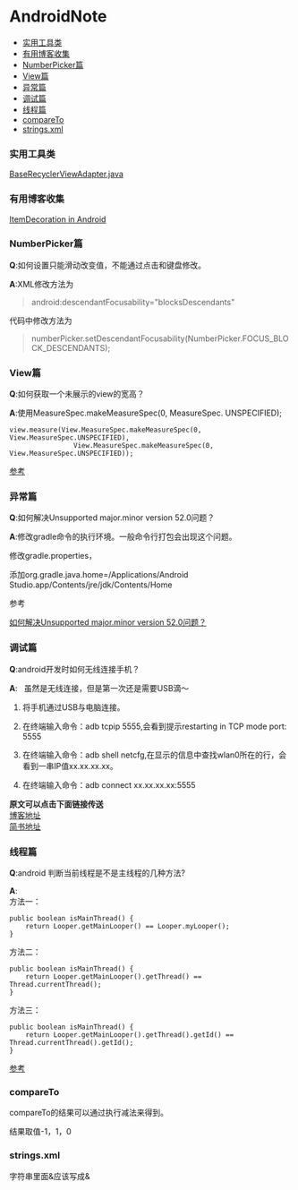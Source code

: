 # AndroidNote

- [实用工具类](#userful_utils)
- [有用博客收集](#userful_blog)
- [NumberPicker篇](#numberpicker)
- [View篇](#view)
- [异常篇](#exception)
- [调试篇](#debug)
- [线程篇](#thread)
- [compareTo](#compareTo)
- [strings.xml](#strings)

<h3 id="userful_utils">实用工具类</h3>

[BaseRecyclerViewAdapter.java](https://github.com/nesger/AndroidNote/blob/master/utils/BaseRecyclerViewAdapter.java)

<h3 id="userful_blog">有用博客收集</h3>

[ItemDecoration in Android](https://proandroiddev.com/itemdecoration-in-android-e18a0692d848)


<h3 id="numberpicker">NumberPicker篇</h3>

**Q**:如何设置只能滑动改变值，不能通过点击和键盘修改。 

**A**:XML修改方法为
  >android:descendantFocusability="blocksDescendants" 
  
  代码中修改方法为
  >numberPicker.setDescendantFocusability(NumberPicker.FOCUS_BLOCK_DESCENDANTS);


<h3 id="view">View篇</h3>

**Q**:如何获取一个未展示的view的宽高？

**A**:使用MeasureSpec.makeMeasureSpec(0, MeasureSpec. UNSPECIFIED);
```
view.measure(View.MeasureSpec.makeMeasureSpec(0, View.MeasureSpec.UNSPECIFIED),
                View.MeasureSpec.makeMeasureSpec(0, View.MeasureSpec.UNSPECIFIED));
```
[参考](https://stackoverflow.com/questions/15862052/get-the-measures-of-popup-window)

<h3 id="exception">异常篇</h3>

**Q**:如何解决Unsupported major.minor version 52.0问题？  

**A**:修改gradle命令的执行环境。一般命令行打包会出现这个问题。  
  
修改gradle.properties，  
  
添加org.gradle.java.home=/Applications/Android Studio.app/Contents/jre/jdk/Contents/Home  
  
参考  
  
[如何解决Unsupported major.minor version 52.0问题？](http://www.jianshu.com/p/5eebd3c609d6)

<h3 id="debug">调试篇</h3>

**Q**:android开发时如何无线连接手机？

**A**:  
虽然是无线连接，但是第一次还是需要USB滴～  

1. 将手机通过USB与电脑连接。

2. 在终端输入命令：adb tcpip 5555,会看到提示restarting in TCP mode port: 5555

3. 在终端输入命令：adb shell netcfg,在显示的信息中查找wlan0所在的行，会看到一串IP值xx.xx.xx.xx。

4. 在终端输入命令：adb connect xx.xx.xx.xx:5555

**原文可以点击下面链接传送**  
[博客地址](https://nesger.github.io//posts/android-wireless)  
[简书地址](http://www.jianshu.com/p/ce92c0ee132f)


<h3 id="thread">线程篇</h3>

**Q**:android 判断当前线程是不是主线程的几种方法?

**A**:  
方法一：
```
public boolean isMainThread() {
    return Looper.getMainLooper() == Looper.myLooper();
}
```
方法二：
```
public boolean isMainThread() {
    return Looper.getMainLooper().getThread() == Thread.currentThread();
}
```
方法三：
```
public boolean isMainThread() {
    return Looper.getMainLooper().getThread().getId() == Thread.currentThread().getId();
}
```
[参考](http://blog.csdn.net/ddddwwww2/article/details/53521831)

<h3 id="compareTo">compareTo</h3>
compareTo的结果可以通过执行减法来得到。

结果取值-1，1，0




<h3 id="strings">strings.xml</h3>
字符串里面&应该写成&amp;

